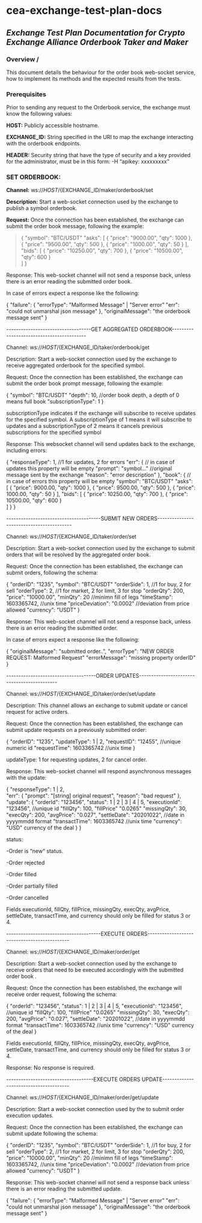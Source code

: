 # cea-exchange-test-plan-docs

## *Exchange Test Plan Documentation for Crypto Exchange Alliance Orderbook Taker and Maker*



### **Overview** /
This document details the behaviour for the order book web-socket service, how to implement its methods 
and the expected results from the tests. 

### **Prerequisites**

Prior to sending any request to the Orderbook service, the exchange must know the following values:

**HOST:** Publicly accessible hostname.

**EXCHANGE_ID:** String specified in the URI to map the exchange interacting with the orderbook endpoints.

**HEADER:** Security string that have the type of security and a key provided for the administrator, must be in this form: -H “apikey: xxxxxxxxx”



### **SET ORDERBOOK:**

**Channel:** ws://${HOST}/${EXCHANGE_ID/maker/orderbook/set

**Description:** Start a web-socket connection used by the exchange to publish a symbol orderbook.

**Request:** 	Once the connection has been established, the exchange can submit the order book message, 
following the example:

>{
>  "symbol": "BTC/USDT"
>  "asks": [
>    {
>      "price": "9000.00",
>      "qty": 1000
>    },
>    {
>      "price": "9500.00",
>      "qty": 500
>    },
>    {
>      "price": "1000.00",
>      "qty": 50
>    }
>  ],
>  "bids": [
>    {
>      "price": "10250.00",
>      "qty": 700
>    },
>    {
>      "price": "10500.00",
>      "qty": 600
>    }    
>  ]
>}

Response: This web-socket channel will not send a response back, unless there is an error reading 
the submitted order book. 

In case of errors expect a response like the following:

{
  "failure": {
    "errorType": "Malformed Message" | "Server error"
    "err": "could not unmarshal json message"
  },
  "originalMessage": "the orderbook message sent"
}


-----------------------------------GET AGGREGATED ORDERBOOK------------------------------------------

Channel:    ws://${HOST}/${EXCHANGE_ID/taker/orderbook/get

Description:    Start a web-socket connection used by the exchange to receive aggregated orderbook for
the specified symbol.

Request:  Once the connection has been established, the exchange can submit the order book prompt message,
following the example:

{
  "symbol": "BTC/USDT"
  "depth": 10, //order book depth, a depth of 0 means full book
  "subscriptionType": 1
}

subscriptionType indicates if the exchange will subscribe to receive updates for the specified symbol.
A subscriptionType of 1 means it will subscribe to updates and a subscriptionType of 2 means it cancels 
previous subscriptions for the specified symbol


Response:   This websocket channel will send updates back to the exchange,
including errors:

{
  "responseType": 1, //1 for updates, 2 for errors
  "err": { // in case of updates this property will be empty
    "prompt": "symbol..." //original message sent by the exchange
    "reason": "error description"
  },
  "book": { // in case of errors this property will be empty
    "symbol": "BTC/USDT"
    "asks": [
      {
        "price": 9000.00,
        "qty": 1000
      },
      {
        "price": 9500.00,
        "qty": 500
      },
      {
        "price": 1000.00,
        "qty": 50
      }
    ],
    "bids": [
      {
        "price": 10250.00,
        "qty": 700
      },
      {
        "price": 10500.00,
        "qty": 600
      }    
    ]
  }
}


---------------------------------------SUBMIT NEW ORDERS------------------------------------------

Channel:    ws://${HOST}/${EXCHANGE_ID/taker/order/set

Description:    Start a web-socket connection used by the exchange to submit orders that will be
resolved by the aggregated order book.

Request:    Once the connection has been established, the exchange can submit orders,
following the schema:

{
  "orderID": "1235",
  "symbol": "BTC/USDT"
  "orderSide": 1, //1 for buy, 2 for sell
  "orderType": 2, //1 for market, 2 for limit, 3 for stop
  "orderQty": 200,
  "price": "10000.00",
  "minQty": 20 //minimn fill of legs
  "timeStamp": 1603365742, //unix time
  "priceDeviation": "0.0002" //deviation from price allowed
  "currency": "USDT"
}

Response:   This web-socket channel will not send a response back, unless there is an error reading 
the submitted order.

In case of errors expect a response like the following:

{
  "originalMessage": "submitted order..",
  "errorType": "NEW ORDER REQUEST: Malformed Request"
  "errorMessage": "missing property orderID"
}

-------------------------------------ORDER UPDATES--------------------------------------------

Channel:    ws://${HOST}/${EXCHANGE_ID/taker/order/set/update

Description:    This channel allows an exchange to submit update or cancel request for active orders. 

Request:    Once the connection has been established, the exchange can submit update
requests on a previously submitted order:

{
  "orderID": "1235",
  "updateType": 1 | 2,
  "requestID": "12455", //unique numeric id
  "requestTime": 1603365742 //unix time
}

updateType: 1 for requesting updates, 2 for cancel order.

Response:   This web-socket channel will respond asynchronous
messages  with the update:

{
  "responseType": 1 | 2,  
  "err": {
    "prompt": "[string] original request",
    "reason": "bad request"
  },
  "update": {
    "orderId": "123456",
    "status": 1 | 2 | 3 | 4 | 5,
    "executionId": "123456", //unique id
    "fillQty": 100, 
    "fillPrice" "0.0265" 
    "missingQty": 30, 
    "execQty": 200, 
    "avgPrice": "0.027", 
    "settleDate": "20201022", //date in yyyymmdd format
    "transactTime": 1603365742 //unix time
    "currency": "USD" currency of the deal
  }
}

status:

-Order is “new“ status.

-Order rejected

-Order filled

-Order partially filled

-Order cancelled

Fields executionId, fillQty, fillPrice, missingQty, execQty, avgPrice, settleDate, transactTime, 
and currency should only be filled for status 3 or 4.


---------------------------------------EXECUTE ORDERS---------------------------------------------

Channel:    ws://${HOST}/${EXCHANGE_ID/maker/order/get

Description:    Start a web-socket connection used by the exchange to receive orders that need to
be executed accordingly with the submitted order book .

Request:    Once the connection has been established, the exchange will receive order request, 
following the schema:

{
  "orderId": "123456",
  "status": 1 | 2 | 3 | 4 | 5,
  "executionId": "123456", //unique id
  "fillQty": 100, 
  "fillPrice" "0.0265" 
  "missingQty": 30, 
  "execQty": 200, 
  "avgPrice": "0.027", 
  "settleDate": "20201022", //date in yyyymmdd format
  "transactTime": 1603365742 //unix time
  "currency": "USD" currency of the deal
}

Fields executionId, fillQty, fillPrice, missingQty, execQty, avgPrice, settleDate, 
transactTime, and currency should only be filled for status 3 or 4.

Response:   No response is required.



------------------------------------EXECUTE ORDERS UPDATE---------------------------------------

Channel:    ws://${HOST}/${EXCHANGE_ID/maker/order/get/update

Description:    Start a web-socket connection used by the to submit order execution updates.

Request:    Once the connection has been established, the exchange can submit 
update following the schema:

{
  "orderID": "1235",
  "symbol": "BTC/USDT"
  "orderSide": 1, //1 for buy, 2 for sell
  "orderType": 2, //1 for market, 2 for limit, 3 for stop
  "orderQty": 200,
  "price": "10000.00",
  "minQty": 20 //minimn fill of legs
  "timeStamp": 1603365742, //unix time
  "priceDeviation": "0.0002" //deviation from price allowed
  "currency": "USDT"
}

Response:   This web-socket channel will not send a response back unless there is
an error reading the submitted update.

{
  "failure": {
    "errorType": "Malformed Message" | "Server error"
    "err": "could not unmarshal json message"
  },
  "originalMessage": "the orderbook message sent"
}







